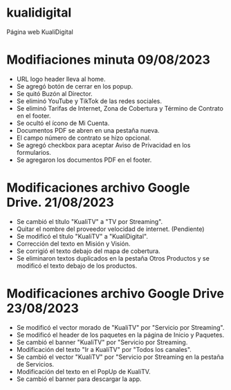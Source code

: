# kualidigital
Página web KualiDigital

# Modifiaciones minuta 09/08/2023
- URL logo header lleva al home.
- Se agregó botón de cerrar en los popup.
- Se quitó Buzón al Director.
- Se eliminó YouTube y TikTok de las redes sociales.
- Se eliminó Tarifas de Internet, Zona de Cobertura y Término de Contrato en el footer.
- Se ocultó el ícono de Mi Cuenta.
- Documentos PDF se abren en una pestaña nueva.
- El campo número de contrato se hizo opcional.
- Se agregó checkbox para aceptar Aviso de Privacidad en los formularios.
- Se agregaron los documentos PDF en el footer.


# Modificaciones archivo Google Drive. 21/08/2023

- Se cambió el título "KualiTV" a "TV por Streaming".
- Quitar el nombre del proveedor velocidad de internet. (Pendiente)
- Se modificó el título "KualiTV" a "KualiDigital".
- Corrección del texto en Misión y Visión.
- Se corrigió el texto debajo del mapa de cobertura.
- Se eliminaron textos duplicados en la pestaña Otros Productos y se modificó el texto debajo de los productos.


# Modificaciones archivo Google Drive 23/08/2023

- Se modificó el vector morado de "KualiTV" por "Servicio por Streaming".
- Se modificó el header de los paquetes en la página de Inicio y Paquetes.
- Se cambió el banner "KualiTV" por "Servicio por Streaming.
- Modificación del texto "Ir a KualiTV" por "Todos los canales".
- Se cambió el vector "KualiTV" por "Servicio por Streaming en la pestaña de Servicios.
- Modificación del texto en el PopUp de KualiTV.
- Se cambió el banner para descargar la app.